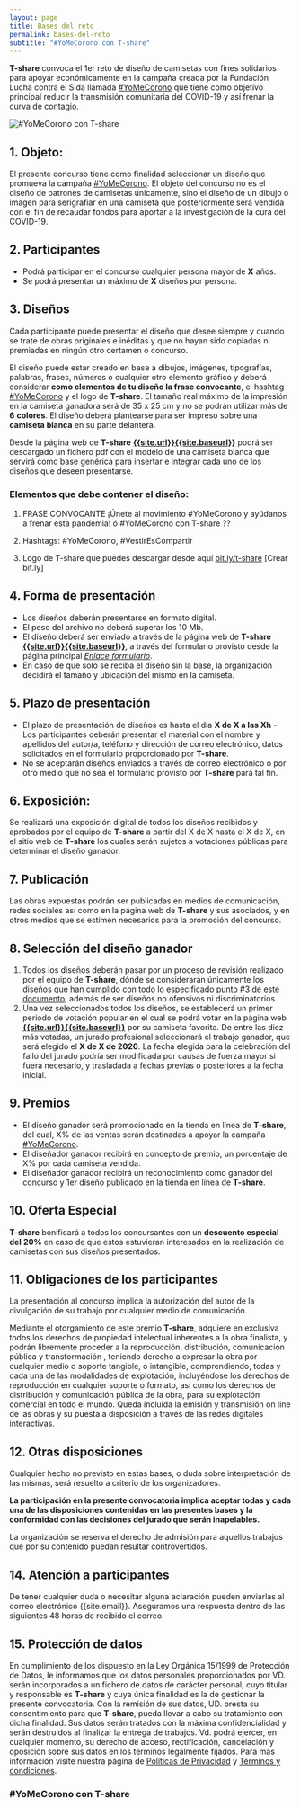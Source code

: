 ```yaml
---
layout: page
title: Bases del reto
permalink: bases-del-reto
subtitle: "#YoMeCorono con T-share"
---
```


**T-share** convoca el 1er reto de diseño de camisetas con fines solidarios para apoyar económicamente en la campaña creada por la Fundación Lucha contra el Sida llamada [#YoMeCorono](https://www.yomecorono.com/) que tiene como objetivo principal reducir la transmisión comunitaria del COVID-19 y así frenar la curva de contagio.

![#YoMeCorono con T-share]({{site.baseurl}}assets/img/t-share-YoMeCorono.png)

## 1. Objeto:

El presente concurso tiene como finalidad seleccionar un diseño que promueva la campaña [#YoMeCorono](www.yomecorono.com). El objeto del concurso no es el diseño de patrones de camisetas únicamente, sino el diseño de un dibujo o imagen para serigrafiar en una camiseta que posteriormente será vendida con el fin de recaudar fondos para aportar a la investigación de la cura del COVID-19.

## 2. Participantes

- Podrá participar en el concurso cualquier persona mayor de **X** años.  
- Se podrá presentar un máximo de **X** diseños por persona.

## 3.  Diseños

Cada participante puede presentar el diseño que desee siempre y cuando se trate de obras originales e inéditas y que no hayan sido copiadas ni premiadas en ningún otro certamen o concurso.

El diseño puede estar creado en base a dibujos, imágenes, tipografías, palabras, frases, números o cualquier otro elemento gráfico y deberá considerar **como elementos de tu diseño la frase convocante**, el hashtag [#YoMeCorono](www.yomecorono.com) y el logo de **T-share**. El tamaño real máximo de la impresión en la camiseta ganadora será de 35 x 25 cm y no se podrán utilizar más de  **6**  **colores**. El diseño deberá plantearse para ser impreso sobre una  **camiseta blanca**  en su parte delantera.

Desde  la página web de **T-share** [**{{site.url}}{{site.baseurl}}**]({{site.url}}{{site.baseurl}}) podrá ser descargado un fichero pdf con el modelo de una camiseta blanca que servirá como base genérica para insertar e integrar cada uno de los diseños que deseen presentarse.

### Elementos que debe contener el diseño:

1. FRASE CONVOCANTE
¡Únete al movimiento #YoMeCorono y ayúdanos a frenar esta pandemia! ó #YoMeCorono con T-share ??

2. Hashtags: #YoMeCorono, #VestirEsCompartir

3. Logo de T-share que puedes descargar desde aquí 
[bit.ly/t-share](https://drive.google.com/drive/folders/1YUa5zUpKhNHVxYx4jAwR1dYzOVWIe1eU?usp=sharing)  [Crear bit.ly]

## 4. Forma de presentación

- Los diseños deberán presentarse en formato digital. 
- El peso del archivo no deberá superar los 10 Mb.
- El diseño deberá ser enviado a través de la página web de **T-share** [**{{site.url}}{{site.baseurl}}**]({{site.url}}{{site.baseurl}}), a través del formulario provisto desde la página principal [*Enlace formulario*](). 
- En caso de que solo se reciba el diseño sin la base, la organización decidirá el tamaño y ubicación del mismo en la camiseta.

## 5. Plazo de presentación

- El plazo de presentación de diseños es hasta el día **X de X a las Xh** - Los participantes deberán presentar el material con el nombre y apellidos del autor/a, teléfono y dirección de correo electrónico, datos solicitados en el formulario proporcionado por **T-share**. 
- No se aceptarán diseños enviados a través de correo electrónico o por otro medio que no sea el formulario provisto por **T-share** para tal fin.

## 6. Exposición:

Se realizará una exposición digital de todos los diseños recibidos y aprobados por el equipo de **T-share** a partir del X de X hasta el X de X, en el sitio web de **T-share** los cuales serán sujetos a votaciones públicas para determinar el diseño ganador.

## 7. Publicación

Las obras expuestas podrán ser publicadas en medios de comunicación, redes sociales así como en la página web de **T-share** y sus asociados, y en otros medios que se estimen necesarios para la promoción del concurso.

## 8. Selección del diseño ganador

1. Todos los diseños deberán pasar por un proceso de revisión realizado por el equipo de **T-share**, dónde se considerarán únicamente los diseños que han cumplido con todo lo especificado [punto #3 de este documento](), además de ser diseños no ofensivos ni discriminatorios.
2. Una vez seleccionados todos los diseños, se establecerá un primer periodo de votación popular en el cual se podrá votar en la página web [**{{site.url}}{{site.baseurl}}**]({{site.url}}{{site.baseurl}}) por su camiseta favorita. De entre las diez más votadas, un jurado profesional seleccionará el trabajo ganador, que será elegido el **X de X de 2020**. La fecha elegida para la celebración del fallo del jurado podría ser modificada por causas de fuerza mayor si fuera necesario, y trasladada a fechas previas o posteriores a la fecha inicial.

## 9. Premios
- El diseño ganador será promocionado en la tienda en línea de **T-share**, del cual, X% de las ventas serán destinadas a apoyar la campaña [#YoMeCorono](www.yomecorono.com).
- El diseñador ganador recibirá en concepto de premio, un porcentaje de X% por cada camiseta vendida. 
- El diseñador ganador recibirá un reconocimiento como ganador del concurso y 1er diseño publicado en la tienda en línea de **T-share**.

## 10. Oferta Especial

**T-share** bonificará a todos los concursantes con un **descuento especial del**  **20%**  en caso de que estos estuvieran interesados en la realización de camisetas con sus diseños presentados.

## 11. Obligaciones de los participantes

La presentación al concurso implica la autorización del autor de la divulgación de su trabajo por cualquier medio de comunicación.

Mediante el otorgamiento de este premio **T-share**, adquiere en exclusiva todos los derechos de propiedad intelectual inherentes a la obra finalista, y podrán libremente proceder a la reproducción, distribución, comunicación pública y transformación , teniendo derecho a expresar la obra por cualquier medio o soporte tangible, o intangible, comprendiendo, todas y cada una de las modalidades de explotación, incluyéndose los derechos de reproducción en cualquier soporte o formato, así como los derechos de distribución y comunicación pública de la obra, para su explotación comercial en todo el mundo. Queda incluida la emisión y transmisión on line de las obras y su puesta a disposición a través de las redes digitales interactivas.

## 12. Otras disposiciones

Cualquier hecho no previsto en estas bases, o duda sobre interpretación de las mismas, será resuelto a criterio de los organizadores.

**La participación en la presente convocatoria implica aceptar todas y cada una de las disposiciones contenidas en las presentes bases y la conformidad con las decisiones del jurado que serán inapelables.**

La organización se reserva el derecho de admisión para aquellos trabajos que por su contenido puedan resultar controvertidos.

## 14. Atención a participantes

De tener cualquier duda o necesitar alguna aclaración pueden enviarlas al correo electrónico {{site.email}}. Aseguramos una respuesta dentro de las siguientes 48 horas de recibido el correo.

## 15. Protección de datos

En cumplimiento de los dispuesto en la Ley Orgánica 15/1999 de Protección de Datos, le informamos que los datos personales proporcionados por VD. serán incorporados a un fichero de datos de carácter personal, cuyo titular y responsable es **T-share** y cuya única finalidad es la de gestionar la presente convocatoria. Con la remisión de sus datos, UD. presta su consentimiento para que **T-share**, pueda llevar a cabo su tratamiento con dicha finalidad. Sus datos serán tratados con la máxima confidencialidad y serán destruidos al finalizar la entrega de trabajos. Vd. podrá ejercer, en cualquier momento, su derecho de acceso, rectificación, cancelación y oposición sobre sus datos en los términos legalmente fijados.
Para más información visite nuestra página de [Políticas de Privacidad]({{site.baseurl}}politica) y [Términos y condiciones]({{site.baseurl}}terminos-condiciones).

### #YoMeCorono con T-share